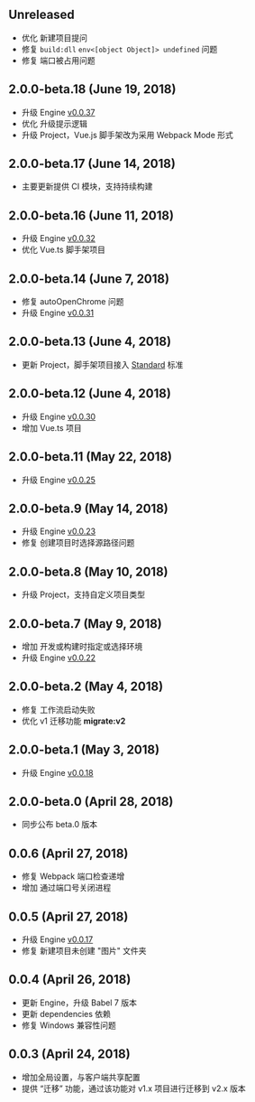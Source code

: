 ## Unreleased

* 优化 新建项目提问
* 修复 `build:dll` `env<[object Object]> undefined` 问题
* 修复 端口被占用问题

## 2.0.0-beta.18 (June 19, 2018)

* 升级 Engine [v0.0.37](https://github.com/legoflow/engine/blob/master/CHANGELOG.md#0037-june-19-2018)
* 优化 升级提示逻辑
* 升级 Project，Vue.js 脚手架改为采用 Webpack Mode 形式

## 2.0.0-beta.17 (June 14, 2018)

* 主要更新提供 CI 模块，支持持续构建

## 2.0.0-beta.16 (June 11, 2018)

* 升级 Engine [v0.0.32](https://github.com/legoflow/engine/blob/master/CHANGELOG.md#0032-june-11-2018)
* 优化 Vue.ts 脚手架项目

## 2.0.0-beta.14 (June 7, 2018)

* 修复 autoOpenChrome 问题
* 升级 Engine [v0.0.31](https://github.com/legoflow/engine/blob/master/CHANGELOG.md#0031-june-7-2018)

## 2.0.0-beta.13 (June 4, 2018)

* 更新 Project，脚手架项目接入 [Standard](https://standardjs.com/rules-zhcn.html) 标准

## 2.0.0-beta.12 (June 4, 2018)

* 升级 Engine [v0.0.30](https://github.com/legoflow/engine/blob/master/CHANGELOG.md#0030-june-4-2018)
* 增加 Vue.ts 项目

## 2.0.0-beta.11 (May 22, 2018)

* 升级 Engine [v0.0.25](https://github.com/legoflow/engine/blob/master/CHANGELOG.md#0025-may-22-2018)

## 2.0.0-beta.9 (May 14, 2018)

* 升级 Engine [v0.0.23](https://github.com/legoflow/engine/blob/master/CHANGELOG.md#0023-may-14-2018)
* 修复 创建项目时选择源路径问题

## 2.0.0-beta.8 (May 10, 2018)

* 升级 Project，支持自定义项目类型

## 2.0.0-beta.7 (May 9, 2018)

* 增加 开发或构建时指定或选择环境
* 升级 Engine [v0.0.22](https://github.com/legoflow/engine/blob/master/CHANGELOG.md#0022-may-9-2018)

## 2.0.0-beta.2 (May 4, 2018)

* 修复 工作流启动失败
* 优化 v1 迁移功能 **migrate:v2**

## 2.0.0-beta.1 (May 3, 2018)

* 升级 Engine [v0.0.18](https://github.com/legoflow/engine/blob/master/CHANGELOG.md#0018-may-3-2018)

## 2.0.0-beta.0 (April 28, 2018)

* 同步公布 beta.0 版本

## 0.0.6 (April 27, 2018)

* 修复 Webpack 端口检查递增
* 增加 通过端口号关闭进程

## 0.0.5 (April 27, 2018)

* 升级 Engine [v0.0.17](https://github.com/legoflow/engine/blob/master/CHANGELOG.md#0017-april-27-2018)
* 修复 新建项目未创建 "图片" 文件夹

## 0.0.4 (April 26, 2018)

* 更新 Engine，升级 Babel 7 版本
* 更新 dependencies 依赖
* 修复 Windows 兼容性问题

## 0.0.3 (April 24, 2018)

* 增加全局设置，与客户端共享配置
* 提供 “迁移” 功能，通过该功能对 v1.x 项目进行迁移到 v2.x 版本
